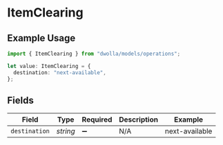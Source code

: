# ItemClearing

## Example Usage

```typescript
import { ItemClearing } from "dwolla/models/operations";

let value: ItemClearing = {
  destination: "next-available",
};
```

## Fields

| Field              | Type               | Required           | Description        | Example            |
| ------------------ | ------------------ | ------------------ | ------------------ | ------------------ |
| `destination`      | *string*           | :heavy_minus_sign: | N/A                | next-available     |